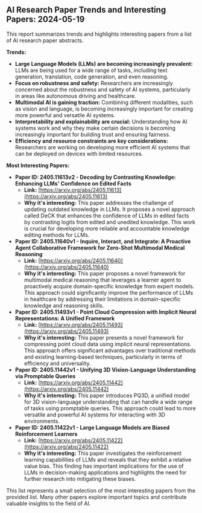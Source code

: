 ## AI Research Paper Trends and Interesting Papers: 2024-05-19

This report summarizes trends and highlights interesting papers from a list of AI research paper abstracts.

**Trends:**

* **Large Language Models (LLMs) are becoming increasingly prevalent:** LLMs are being used for a wide range of tasks, including text generation, translation, code generation, and even reasoning.
* **Focus on robustness and safety:** Researchers are increasingly concerned about the robustness and safety of AI systems, particularly in areas like autonomous driving and healthcare.
* **Multimodal AI is gaining traction:**  Combining different modalities, such as vision and language, is becoming increasingly important for creating more powerful and versatile AI systems.
* **Interpretability and explainability are crucial:**  Understanding how AI systems work and why they make certain decisions is becoming increasingly important for building trust and ensuring fairness.
* **Efficiency and resource constraints are key considerations:**  Researchers are working on developing more efficient AI systems that can be deployed on devices with limited resources.

**Most Interesting Papers:**

* **Paper ID: 2405.11613v2 - Decoding by Contrasting Knowledge: Enhancing LLMs' Confidence on Edited Facts**
    * **Link:** [https://arxiv.org/abs/2405.11613](https://arxiv.org/abs/2405.11613)
    * **Why it's interesting:** This paper addresses the challenge of updating outdated knowledge in LLMs. It proposes a novel approach called DeCK that enhances the confidence of LLMs in edited facts by contrasting logits from edited and unedited knowledge. This work is crucial for developing more reliable and accountable knowledge editing methods for LLMs.
* **Paper ID: 2405.11640v1 - Inquire, Interact, and Integrate: A Proactive Agent Collaborative Framework for Zero-Shot Multimodal Medical Reasoning**
    * **Link:** [https://arxiv.org/abs/2405.11640](https://arxiv.org/abs/2405.11640)
    * **Why it's interesting:** This paper proposes a novel framework for multimodal medical reasoning that leverages a learner agent to proactively acquire domain-specific knowledge from expert models. This approach could significantly improve the performance of LLMs in healthcare by addressing their limitations in domain-specific knowledge and reasoning skills.
* **Paper ID: 2405.11493v1 - Point Cloud Compression with Implicit Neural Representations: A Unified Framework**
    * **Link:** [https://arxiv.org/abs/2405.11493](https://arxiv.org/abs/2405.11493)
    * **Why it's interesting:** This paper presents a novel framework for compressing point cloud data using implicit neural representations. This approach offers significant advantages over traditional methods and existing learning-based techniques, particularly in terms of efficiency and universality.
* **Paper ID: 2405.11442v1 - Unifying 3D Vision-Language Understanding via Promptable Queries**
    * **Link:** [https://arxiv.org/abs/2405.11442](https://arxiv.org/abs/2405.11442)
    * **Why it's interesting:** This paper introduces PQ3D, a unified model for 3D vision-language understanding that can handle a wide range of tasks using promptable queries. This approach could lead to more versatile and powerful AI systems for interacting with 3D environments.
* **Paper ID: 2405.11422v1 - Large Language Models are Biased Reinforcement Learners**
    * **Link:** [https://arxiv.org/abs/2405.11422](https://arxiv.org/abs/2405.11422)
    * **Why it's interesting:** This paper investigates the reinforcement learning capabilities of LLMs and reveals that they exhibit a relative value bias. This finding has important implications for the use of LLMs in decision-making applications and highlights the need for further research into mitigating these biases.

This list represents a small selection of the most interesting papers from the provided list. Many other papers explore important topics and contribute valuable insights to the field of AI. 
